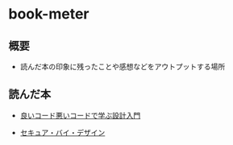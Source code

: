 # book-meter

## 概要

- 読んだ本の印象に残ったことや感想などをアウトプットする場所

## 読んだ本

- [良いコード悪いコードで学ぶ設計入門](https://github.com/toma-code/book-meter/blob/main/BookList/%E8%89%AF%E3%81%84%E3%82%B3%E3%83%BC%E3%83%89%E6%82%AA%E3%81%84%E3%82%B3%E3%83%BC%E3%83%89%E3%81%A7%E5%AD%A6%E3%81%B6%E8%A8%AD%E8%A8%88%E5%85%A5%E9%96%80.md)

- [セキュア・バイ・デザイン]()
